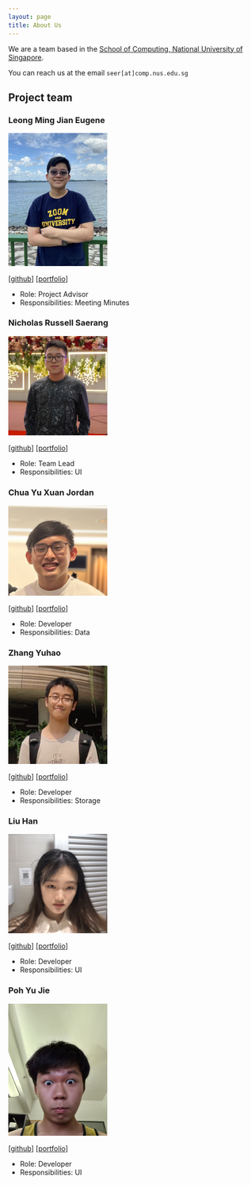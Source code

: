 ```yaml
---
layout: page
title: About Us
---
```


We are a team based in the [School of Computing, National University of Singapore](http://www.comp.nus.edu.sg).

You can reach us at the email `seer[at]comp.nus.edu.sg`

## Project team

### Leong Ming Jian Eugene

<img src="images/eugenelmj.png" width="200px">

[[github](https://github.com/eugenelmj)]
[[portfolio](team/eugenelmj.md)]

* Role: Project Advisor
* Responsibilities: Meeting Minutes

### Nicholas Russell Saerang

<img src="images/russelldash332.png" width="200px">

[[github](http://github.com/russelldash332)]
[[portfolio](team/russelldash332.md)]

* Role: Team Lead
* Responsibilities: UI

### Chua Yu Xuan Jordan 

<img src="images/jordanchua.png" width="200px">

[[github](http://github.com/jordanchua)]
[[portfolio](team/jordanchua.md)]

* Role: Developer
* Responsibilities: Data

### Zhang Yuhao

<img src="images/yh-15.png" width="200px">

[[github](http://github.com/YH-15)]
[[portfolio](team/yh-15.md)]

* Role: Developer
* Responsibilities: Storage

### Liu Han

<img src="images/sweetpotato0213.png" width="200px">

[[github](http://github.com/SweetPotato0213)]
[[portfolio](team/sweetpotato0213.md)]

* Role: Developer
* Responsibilities: UI

### Poh Yu Jie

<img src="images/pokezardvgc.png" width="200px">

[[github](http://github.com/PokezardVGC)]
[[portfolio](team/pokezardvgc.md)]

* Role: Developer
* Responsibilities: UI
